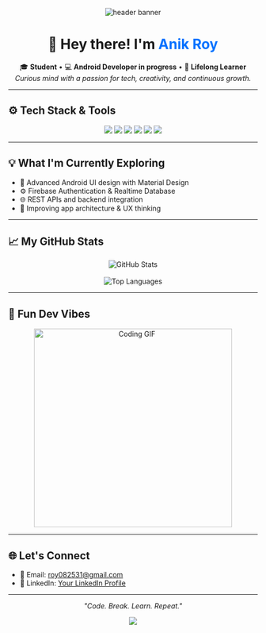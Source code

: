 <!-- 🌊 Header Banner -->
<p align="center">
  <img src="https://capsule-render.vercel.app/api?type=waving&color=0:00c6ff,100:0072ff&height=200&section=header&text=Welcome%20to%20My%20GitHub!&fontSize=35&fontColor=ffffff&animation=fadeIn" alt="header banner"/>
</p>

<h1 align="center">👋 Hey there! I'm <span style="color:#0072ff;">Anik Roy</span></h1>

<p align="center">
  🎓 <b>Student</b> • 💻 <b>Android Developer in progress</b> • 🌱 <b>Lifelong Learner</b><br/>
  <i>Curious mind with a passion for tech, creativity, and continuous growth.</i>
</p>

---

<h2>⚙️ Tech Stack & Tools</h2>

<p align="center">
  <img src="https://img.shields.io/badge/Java-%23ED8B00.svg?style=for-the-badge&logo=java&logoColor=white"/>
  <img src="https://img.shields.io/badge/XML-%23e44d26.svg?style=for-the-badge&logo=html5&logoColor=white"/>
  <img src="https://img.shields.io/badge/Android-%233DDC84.svg?style=for-the-badge&logo=android&logoColor=white"/>
  <img src="https://img.shields.io/badge/Firebase-%23FFCA28.svg?style=for-the-badge&logo=firebase&logoColor=black"/>
  <img src="https://img.shields.io/badge/Git-%23F05032.svg?style=for-the-badge&logo=git&logoColor=white"/>
  <img src="https://img.shields.io/badge/GitHub-%23121011.svg?style=for-the-badge&logo=github&logoColor=blue"/>
</p>

---

<h2>💡 What I'm Currently Exploring</h2>

<ul>
  <li>📱 Advanced Android UI design with Material Design</li>
  <li>⚙️ Firebase Authentication & Realtime Database</li>
  <li>🌐 REST APIs and backend integration</li>
  <li>🎨 Improving app architecture & UX thinking</li>
</ul>

---

<h2>📈 My GitHub Stats</h2>

<p align="center">
  <img src="https://github-readme-stats.vercel.app/api?username=EtheSonX082531&show_icons=true&theme=tokyonight&hide_border=false" alt="GitHub Stats"/>
  <br/><br/>
  <img src="https://github-readme-stats.vercel.app/api/top-langs/?username=EtheSonX082531&layout=compact&theme=tokyonight&hide_border=false" alt="Top Languages"/>
</p>

---

<h2>🧠 Fun Dev Vibes</h2>

<p align="center">
  <img src="https://media.giphy.com/media/qgQUggAC3Pfv687qPC/giphy.gif" width="400" alt="Coding GIF"/>
</p>

---

<h2>🌐 Let's Connect</h2>

<ul>
  <li>📧 Email: <a href="mailto:roy082531@gmail.com">roy082531@gmail.com</a></li>
  <li>💼 LinkedIn: <a href="https://www.linkedin.com/">Your LinkedIn Profile</a></li>
</ul>

---

<p align="center"><i>"Code. Break. Learn. Repeat."</i></p>

<!-- 🌊 Footer Banner -->
<p align="center">
  <img src="https://capsule-render.vercel.app/api?type=waving&color=0:0072ff,100:00c6ff&height=120&section=footer"/>
</p>
